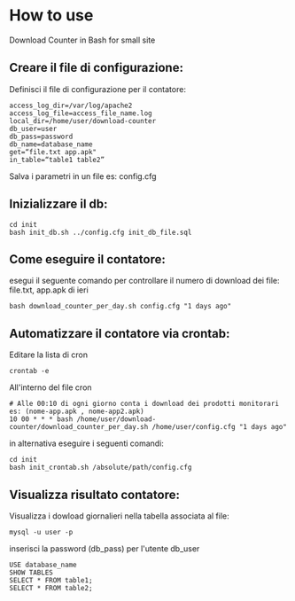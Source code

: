 How to use
================

Download Counter in Bash for small site

Creare il file di configurazione:
---------------------

Definisci il file di configurazione per il contatore:

    access_log_dir=/var/log/apache2
    access_log_file=access_file_name.log
    local_dir=/home/user/download-counter
    db_user=user
    db_pass=password
    db_name=database_name
    get=“file.txt app.apk"
    in_table=“table1 table2”

Salva i parametri in un file es: config.cfg

Inizializzare il db:
---------------

    cd init
    bash init_db.sh ../config.cfg init_db_file.sql


Come eseguire il contatore:
--------------
esegui il seguente comando per controllare il numero di download dei file: file.txt, app.apk di ieri

    bash download_counter_per_day.sh config.cfg "1 days ago"

Automatizzare il contatore via crontab:
----------

Editare la lista di cron

    crontab -e

All'interno del file cron

    # Alle 00:10 di ogni giorno conta i download dei prodotti monitorari es: (nome-app.apk , nome-app2.apk)
    10 00 * * * bash /home/user/download-counter/download_counter_per_day.sh /home/user/config.cfg "1 days ago"

in alternativa eseguire i seguenti comandi:

    cd init
    bash init_crontab.sh /absolute/path/config.cfg

Visualizza risultato contatore:
---------
Visualizza i dowload giornalieri nella tabella associata al file:

    mysql -u user -p
    
inserisci la password (db_pass) per l'utente db_user
    
    USE database_name
    SHOW TABLES
    SELECT * FROM table1;
    SELECT * FROM table2;

